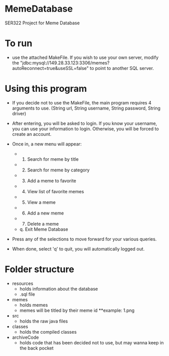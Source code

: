 # MemeDatabase
SER322 Project for Meme Database

# To run
* use the attached MakeFile. If you wish to use your own server, modify the "jdbc:mysql://149.28.33.123:3306/memes?autoReconnect=true&useSSL=false" to point to another SQL server.

# Using this program
* If you decide not to use the MakeFile, the main program requires 4 arguments to use. (String url, String username, String password, String driver)

* After entering, you will be asked to login. If you know your username, you can use your information to login. Otherwise, you will be forced to create an account.
* Once in, a new menu will appear:
  *  1. Search for meme by title
  *  2. Search for meme by category
  *  3. Add a meme to favorite
  *  4. View list of favorite memes
  *  5. View a meme
  *  6. Add a new meme
  *  7. Delete a meme
  *  q. Exit Meme Database
* Press any of the selections to move forward for your various queries.
* When done, select 'q' to quit, you will automatically logged out.

# Folder structure
* resources
  * holds information about the database
  * .sql file
* memes
  * holds memes
  * memes will be titled by their meme id
      **example: 1.png
* src
  * holds the raw java files
* classes
  * holds the compiled classes
* archiveCode
  * holds code that has been decided not to use, but may wanna keep in the back pocket

